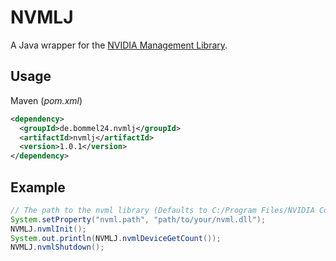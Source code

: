 # NVMLJ

A Java wrapper for the [NVIDIA Management Library](https://developer.nvidia.com/nvidia-management-library-nvml).

## Usage

Maven (*pom.xml*)

``` xml
<dependency>
  <groupId>de.bommel24.nvmlj</groupId>
  <artifactId>nvmlj</artifactId>
  <version>1.0.1</version>
</dependency>
```

## Example

``` java
// The path to the nvml library (Defaults to C:/Program Files/NVIDIA Corporation/NVSMI/nvml.dll)
System.setProperty("nvml.path", "path/to/your/nvml.dll");
NVMLJ.nvmlInit();
System.out.println(NVMLJ.nvmlDeviceGetCount());
NVMLJ.nvmlShutdown();
```
